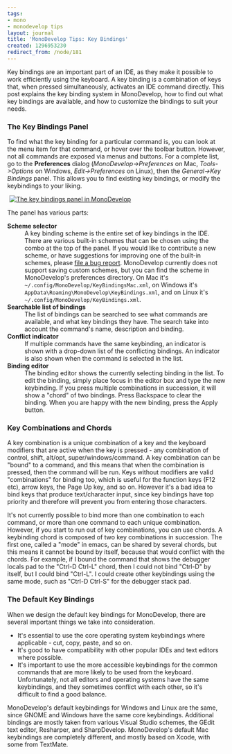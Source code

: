 ```yaml
---
tags:
- mono
- monodevelop tips
layout: journal
title: 'MonoDevelop Tips: Key Bindings'
created: 1296953230
redirect_from: /node/181
---
```

Key bindings are an important part of an IDE, as they make it possible to work efficiently using the keyboard. A key binding is a combination of keys that, when pressed simultaneously, activates an IDE command directly. This post explains the key binding system in MonoDevelop, how to find out what key bindings are available, and how to customize the bindings to suit your needs.<!--break-->

<h3>The Key Bindings Panel</h3>

To find what the key binding for a particular command is, you can look at the menu item for that command, or hover over the toolbar button. However, not all commands are exposed via menus and buttons. For a complete list, go to the <strong>Preferences</strong> dialog (<em>MonoDevelop->Preferences</em> on Mac, <em>Tools->Options</em> on Windows, <em>Edit->Preferences</em> on Linux), then the <em>General->Key Bindings</em> panel. This allows you to find existing key bindings, or modify the keybindings to your liking.

<a href="http://mjhutchinson.com/files/images/md-tips/keybindings-panel.png" rel="lightbox[md_tips_keybindings]" title="The key bindings panel in MonoDevelop"><img src="http://mjhutchinson.com/files/images/md-tips/t/keybindings-panel.png" alt="The key bindings panel in MonoDevelop" style="max-width:98%; display:block;margin-left:auto;margin-right:auto;" /></a>

The panel has various parts:

<dl>
<dt><strong>Scheme selector</strong></dt>
<dd>
A key binding scheme is the entire set of key bindings in the IDE. There are various built-in schemes that can be chosen using the combo at the top of the panel. If you would like to contribute a new scheme, or have suggestions for improving one of the built-in schemes, please <a href="http://monodevelop.com/Developers/Reporting_Bugs">file a bug report</a>. MonoDevelop currently does not support saving custom schemes, but you can find the scheme in MonoDevelop's preferences directory. On Mac it's <code>~/.config/MonoDevelop/KeyBindingsMac.xml</code>, on Windows it's <code>AppData\Roaming\MonoDevelop\KeyBindings.xml</code>, and on Linux it's <code>~/.config/MonoDevelop/KeyBindings.xml</code>.
</dd>
<dt><strong>Searchable list of bindings</strong></dt>
<dd>
The list of bindings can be searched to see what commands are available, and what key bindings they have. The search take into account the command's name, description and binding.
</dd>
<dt><strong>Conflict indicator</strong></dt>
<dd>
If multiple commands have the same keybinding, an indicator is shown with a drop-down list of the conflicting bindings. An indicator is also shown when the command is selected in the list.
</dd>
<dt><strong>Binding editor</strong></dt>
<dd>
The binding editor shows the currently selecting binding in the list. To edit the binding, simply place focus in the editor box and type the new keybinding. If you press multiple combinations in succession, it will show a "chord" of two bindings. Press Backspace to clear the binding. When you are happy with the new binding, press the Apply button.
</dd>
</dl>

<h3>Key Combinations and Chords</h3>

A key combination is a unique combination of a key and the keyboard modifiers that are active when the key is pressed - any combination of control, shift, alt/opt, super/windows/command. A key combination can be "bound" to a command, and this means that when the combination is pressed, then the command will be run. Keys without modifiers are valid "combinations" for binding too, which is useful for the function keys (F12 etc), arrow keys, the Page Up key, and so on. However it's a bad idea to bind keys that produce text/character input, since key bindings have top priority and therefore will prevent you from entering those characters.

It's not currently possible to bind more than one combination to each command, or more than one command to each unique combination. However, if you start to run out of key combinations, you can use chords. A keybinding chord is composed of two key combinations in succession. The first one, called a "mode" in emacs, can be shared by several chords, but this means it cannot be bound by itself, because that would conflict with the chords. For example, if I bound the command that shows the debugger locals pad to the "Ctrl-D Ctrl-L" chord, then I could not bind "Ctrl-D" by itself, but I could bind "Ctrl-L".  I could create other keybindings using the same mode, such as "Ctrl-D Ctrl-S" for the debugger stack pad.


<h3>The Default Key Bindings</h3>

When we design the default key bindings for MonoDevelop, there are several important things we take into consideration.
<ul>
<li>It's essential to use the core operating system keybindings where applicable - cut, copy, paste, and so on.</li>
<li>It's good to have compatibility with other popular IDEs and text editors where possible.</li>
<li>It's important to use the more accessible keybindings for the common commands that are more likely to be used from the keyboard.</li>
Unfortunately, not all editors and operating systems have the same keybindings, and they sometimes conflict with each other, so it's difficult to find a good balance.
</ul>

MonoDevelop's default keybindings for Windows and Linux are the same, since GNOME and Windows have the same core keybindings. Additional bindings are mostly taken from various Visual Studio schemes, the GEdit text editor, Resharper, and SharpDevelop. MonoDevelop's default Mac keybindings are completely different, and mostly based on Xcode, with some from TextMate.
